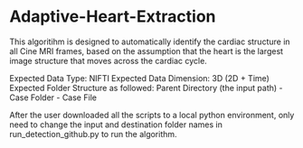 # Adaptive-Heart-Extraction

This algoritihm is designed to automatically identify the cardiac structure in all Cine MRI frames, based on the assumption that the heart is the largest image structure that moves across the cardiac cycle. 

Expected Data Type: NIFTI
Expected Data Dimension: 3D (2D + Time)
Expected Folder Structure as followed:
          Parent Directory (the input path)
          - Case Folder
            - Case File

After the user downloaded all the scripts to a local python environment, only need to change the input and destination folder names in run_detection_github.py to run the algorithm.
